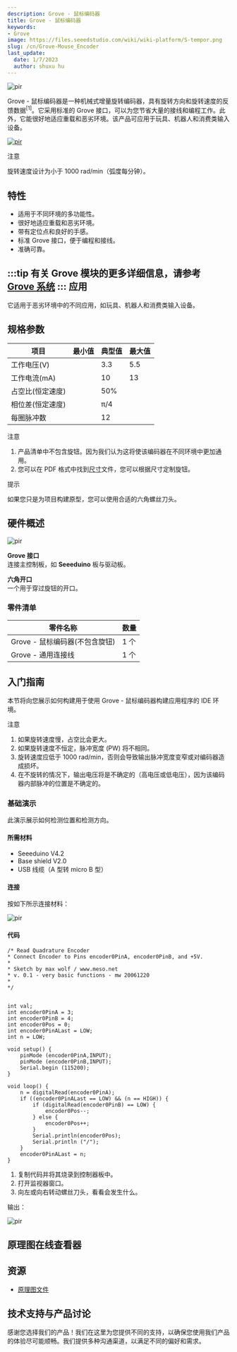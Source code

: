```yaml
---
description: Grove - 鼠标编码器
title: Grove - 鼠标编码器
keywords:
- Grove
image: https://files.seeedstudio.com/wiki/wiki-platform/S-tempor.png
slug: /cn/Grove-Mouse_Encoder
last_update:
  date: 1/7/2023
  author: shuxu hu
---
```


<!-- ![](https://files.seeedstudio.com/wiki/Grove-Mouse_Encoder/img/Grove-Mouse_Encoder_product_view.jpg) -->
  <p style={{textAlign: 'center'}}><img src="https://files.seeedstudio.com/wiki/Grove-Mouse_Encoder/img/Grove-Mouse_Encoder_product_view.jpg" alt="pir" width={600} height="auto" /></p>

Grove - 鼠标编码器是一种机械式增量旋转编码器，具有旋转方向和旋转速度的反馈数据<sup>\[1\]</sup>。它采用标准的 Grove 接口，可以为您节省大量的接线和编程工作。此外，它能很好地适应重载和恶劣环境。该产品可应用于玩具、机器人和消费类输入设备。

[<p><img src="https://files.seeedstudio.com/wiki/common/Get_One_Now_Banner.png" alt="pir" width={600} height="auto" /></p>](https://www.seeedstudio.com/Grove-%E2%80%93-Mouse-Encoder-p-2607.html)

<div className="admonition note">
  <p className="admonition-title">注意</p>
  旋转速度设计为小于 1000 rad/min（弧度每分钟）。
</div>


特性
--------

-   适用于不同环境的多功能性。
-   很好地适应重载和恶劣环境。
-   带有定位点和良好的手感。
-   标准 Grove 接口，便于编程和接线。
-   准确可靠。

:::tip
    有关 Grove 模块的更多详细信息，请参考 [Grove 系统](https://wiki.seeedstudio.com/cn/Grove_System/)
:::
应用
------------

它适用于恶劣环境中的不同应用，如玩具、机器人和消费类输入设备。

规格参数
--------------

| 项目                             | 最小值 | 典型值 | 最大值 |
|----------------------------------|------|---------|------|
| 工作电压(V)                      |      | 3.3     | 5.5  |
| 工作电流(mA)                     |      | 10      | 13   |
| 占空比(恒定速度)                 |      | 50%     |      |
| 相位差(恒定速度)                 |      | π/4     |      |
| 每圈脉冲数                       |      | 12      |      |

<div className="admonition note">
  <p className="admonition-title">注意</p>
  <ol>
    <li>产品清单中不包含旋钮。因为我们认为这将使该编码器在不同环境中更加通用。</li>
    <li>您可以在 PDF 格式中找到<a href="https://files.seeedstudio.com/wiki/Grove-Mouse_Encoder/res/Grove-Mouse_Encoder_Dimensions.pdf">尺寸</a>文件，您可以根据尺寸定制旋钮。</li>
    <ol></ol>
  </ol>
</div>

<div className="admonition tip">
  <p className="admonition-title">提示</p>
  如果您只是为项目构建原型，您可以使用合适的六角螺丝刀头。
</div>


硬件概述
-----------------

<!-- ![](https://files.seeedstudio.com/wiki/Grove-Mouse_Encoder/img/Grove-Mouse_Encoder.jpg) -->
  <p style={{textAlign: 'center'}}><img src="https://files.seeedstudio.com/wiki/Grove-Mouse_Encoder/img/Grove-Mouse_Encoder.jpg" alt="pir" width={600} height="auto" /></p>

**Grove 接口**   
连接主控制板，如 **Seeeduino** 板与驱动板。

**六角开口**   
一个用于穿过旋钮的开口。

### **零件清单**

| 零件名称                               | 数量 |
|------------------------------------------|----------|
| Grove - 鼠标编码器(不包含旋钮) | 1 个     |
| Grove - 通用连接线                  | 1 个     |

入门指南
-----------

本节将向您展示如何构建用于使用 Grove - 鼠标编码器构建应用程序的 IDE 环境。

<!-- 图有问题 Refer to [Seeeduino V4.2](/Seeeduino_v4.2#Getting_Started_on_Windows)(It is exchangeable with Arduino board) for how to build a complete an IDE for your applications, or read [Arduino guide](https://www.arduino.cc/en/Guide/HomePage) if you use Arduino original board. -->

<div className="admonition note">
  <p className="admonition-title">注意</p>
  <ol><li>如果旋转速度慢，占空比会更大。</li>
    <li>如果旋转速度不恒定，脉冲宽度 (PW) 将不相同。</li>
    <li>旋转速度应低于 1000 rad/min，否则会导致输出脉冲宽度变窄或对编码器造成损坏。</li>
    <li>在不旋转的情况下，输出电压将是不确定的（高电压或低电压），因为该编码器内部脉冲的位置是不确定的。</li></ol>
</div>


### 基础演示

此演示展示如何检测位置和检测方向。

#### 所需材料

-   Seeeduino V4.2
-   Base shield V2.0
-   USB 线缆（A 型转 micro B 型）

#### 连接

按如下所示连接材料：

<!-- ![](https://files.seeedstudio.com/wiki/Grove-Mouse_Encoder/img/Grove-Mouse_Encoder_demo_connection.jpg)  -->

<p style={{textAlign: 'center'}}><img src="https://files.seeedstudio.com/wiki/Grove-Mouse_Encoder/img/Grove-Mouse_Encoder_demo_connection.jpg" alt="pir" width={600} height="auto" /></p>

#### 代码

```
/* Read Quadrature Encoder
* Connect Encoder to Pins encoder0PinA, encoder0PinB, and +5V.
*
* Sketch by max wolf / www.meso.net
* v. 0.1 - very basic functions - mw 20061220
*
*/  
 
 
int val; 
int encoder0PinA = 3;
int encoder0PinB = 4;
int encoder0Pos = 0;
int encoder0PinALast = LOW;
int n = LOW;
 
void setup() { 
    pinMode (encoder0PinA,INPUT);
    pinMode (encoder0PinB,INPUT);
    Serial.begin (115200);
} 
 
void loop() { 
    n = digitalRead(encoder0PinA);
    if ((encoder0PinALast == LOW) && (n == HIGH)) {
        if (digitalRead(encoder0PinB) == LOW) {
            encoder0Pos--;
        } else {
            encoder0Pos++;
        }
        Serial.println(encoder0Pos);
        Serial.println ("/");
    } 
    encoder0PinALast = n;
}
```

1.  复制代码并将其烧录到控制器板中。
2.  打开监视器窗口。
3.  向左或向右转动螺丝刀头，看看会发生什么。

输出：

<!-- ![](https://files.seeedstudio.com/wiki/Grove-Mouse_Encoder/img/Grove_mouse_encoder_output_of_demo.png) -->
  <p style={{textAlign: 'center'}}><img src="https://files.seeedstudio.com/wiki/Grove-Mouse_Encoder/img/Grove_mouse_encoder_output_of_demo.png" alt="pir" width={600} height="auto" /></p>


## 原理图在线查看器

<div className="altium-ecad-viewer" data-project-src="https://files.seeedstudio.com/wiki/Grove-Mouse_Encoder/res/Grove_Mouse_Encoder_v1.0_Schematic_File.zip" style={{borderRadius: '0px 0px 4px 4px', height: 500, borderStyle: 'solid', borderWidth: 1, borderColor: 'rgb(241, 241, 241)', overflow: 'hidden', maxWidth: 1280, maxHeight: 700, boxSizing: 'border-box'}}>
</div>


资源
---------

- [原理图文件](https://files.seeedstudio.com/wiki/Grove-Mouse_Encoder/res/Grove_Mouse_Encoder_v1.0_Schematic_File.zip)

<!-- This Markdown file was created from https://www.seeedstudio.com/wiki/Grove_-_Mouser_Encoder -->

## 技术支持与产品讨论
感谢您选择我们的产品！我们在这里为您提供不同的支持，以确保您使用我们产品的体验尽可能顺畅。我们提供多种沟通渠道，以满足不同的偏好和需求。

<div class="button_tech_support_container">
<a href="https://forum.seeedstudio.com/" class="button_forum"></a> 
<a href="https://www.seeedstudio.com/contacts" class="button_email"></a>
</div>

<div class="button_tech_support_container">
<a href="https://discord.gg/eWkprNDMU7" class="button_discord"></a> 
<a href="https://github.com/Seeed-Studio/wiki-documents/discussions/69" class="button_discussion"></a>
</div>